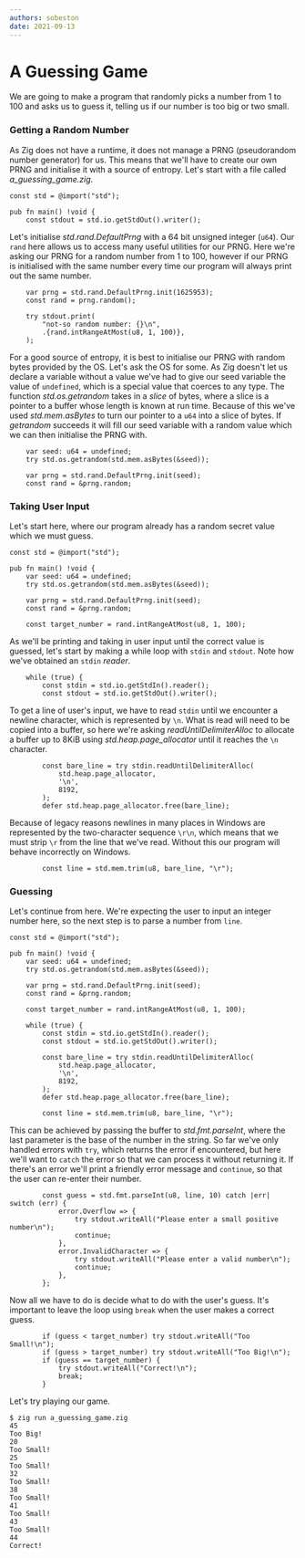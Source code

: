 ```yaml
---
authors: sobeston
date: 2021-09-13
---
```


# A Guessing Game

We are going to make a program that randomly picks a number from 1 to 100 and asks us to guess it, telling us if our number is too big or two small.

### Getting a Random Number

As Zig does not have a runtime, it does not manage a PRNG (pseudorandom number generator) for us. This means that we'll have to create our own PRNG and initialise it with a source of entropy. Let's start with a file called *a_guessing_game.zig*.

```zig
const std = @import("std");

pub fn main() !void {
    const stdout = std.io.getStdOut().writer();

```

Let's initialise *std.rand.DefaultPrng* with a 64 bit unsigned integer (`u64`). Our `rand` here allows us to access many useful utilities for our PRNG. Here we're asking our PRNG for a random number from 1 to 100, however if our PRNG is initialised with the same number every time our program will always print out the same number.

```zig
    var prng = std.rand.DefaultPrng.init(1625953);
    const rand = prng.random();

    try stdout.print(
        "not-so random number: {}\n",
        .{rand.intRangeAtMost(u8, 1, 100)},
    );
```

For a good source of entropy, it is best to initialise our PRNG with random bytes provided by the OS. Let's ask the OS for some. As Zig doesn't let us declare a variable without a value we've had to give our seed variable the value of `undefined`, which is a special value that coerces to any type. The function *std.os.getrandom* takes in a *slice* of bytes, where a slice is a pointer to a buffer whose length is known at run time. Because of this we've used *std.mem.asBytes* to turn our pointer to a `u64` into a slice of bytes. If *getrandom* succeeds it will fill our seed variable with a random value which we can then initialise the PRNG with.

```zig
    var seed: u64 = undefined;
    try std.os.getrandom(std.mem.asBytes(&seed));

    var prng = std.rand.DefaultPrng.init(seed);
    const rand = &prng.random;
```

### Taking User Input

Let's start here, where our program already has a random secret value which we must guess.

```zig
const std = @import("std");

pub fn main() !void {
    var seed: u64 = undefined;
    try std.os.getrandom(std.mem.asBytes(&seed));

    var prng = std.rand.DefaultPrng.init(seed);
    const rand = &prng.random;

    const target_number = rand.intRangeAtMost(u8, 1, 100);

```

As we'll be printing and taking in user input until the correct value is guessed, let's start by making a while loop with `stdin` and `stdout`. Note how we've obtained an `stdin` *reader*.

```zig
    while (true) {
        const stdin = std.io.getStdIn().reader();
        const stdout = std.io.getStdOut().writer();
```

To get a line of user's input, we have to read `stdin` until we encounter a newline character, which is represented by `\n`. What is read will need to be copied into a buffer, so here we're asking *readUntilDelimiterAlloc* to allocate a buffer up to 8KiB using *std.heap.page_allocator* until it reaches the `\n` character.

```zig
        const bare_line = try stdin.readUntilDelimiterAlloc(
            std.heap.page_allocator,
            '\n',
            8192,
        );
        defer std.heap.page_allocator.free(bare_line);
```

Because of legacy reasons newlines in many places in Windows are represented by the two-character sequence `\r\n`, which means that we must strip `\r` from the line that we've read. Without this our program will behave incorrectly on Windows.

```zig
        const line = std.mem.trim(u8, bare_line, "\r");
```

### Guessing

Let's continue from here. We're expecting the user to input an integer number here, so the next step is to parse a number from `line`. 

```zig
const std = @import("std");

pub fn main() !void {
    var seed: u64 = undefined;
    try std.os.getrandom(std.mem.asBytes(&seed));

    var prng = std.rand.DefaultPrng.init(seed);
    const rand = &prng.random;

    const target_number = rand.intRangeAtMost(u8, 1, 100);

    while (true) {
        const stdin = std.io.getStdIn().reader();
        const stdout = std.io.getStdOut().writer();

        const bare_line = try stdin.readUntilDelimiterAlloc(
            std.heap.page_allocator,
            '\n',
            8192,
        );
        defer std.heap.page_allocator.free(bare_line);

        const line = std.mem.trim(u8, bare_line, "\r");

```

This can be achieved by passing the buffer to *std.fmt.parseInt*, where the last parameter is the base of the number in the string. So far we've only handled errors with `try`, which returns the error if encountered, but here we'll want to `catch` the error so that we can process it without returning it. If there's an error we'll print a friendly error message and `continue`, so that the user can re-enter their number.

```zig
        const guess = std.fmt.parseInt(u8, line, 10) catch |err| switch (err) {
            error.Overflow => {
                try stdout.writeAll("Please enter a small positive number\n");
                continue;
            },
            error.InvalidCharacter => {
                try stdout.writeAll("Please enter a valid number\n");
                continue;
            },
        };
```

Now all we have to do is decide what to do with the user's guess. It's important to leave the loop using `break` when the user makes a correct guess.

```zig
        if (guess < target_number) try stdout.writeAll("Too Small!\n");
        if (guess > target_number) try stdout.writeAll("Too Big!\n");
        if (guess == target_number) {
            try stdout.writeAll("Correct!\n");
            break;
        }
```

Let's try playing our game.

```console
$ zig run a_guessing_game.zig 
45
Too Big!
20
Too Small!
25
Too Small!
32
Too Small!
38
Too Small!
41
Too Small!
43
Too Small!
44
Correct!
```
